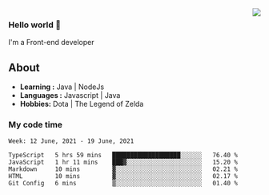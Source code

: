 <img align='right' src="https://github-readme-stats.vercel.app/api?username=jumodada&show_icons=true&theme=vue">

### Hello world 👋

I'm a Front-end developer 
    
## About
-  **Learning :** Java | NodeJs
-  **Languages :** Javascript | Java
-  **Hobbies:** Dota | The Legend of Zelda

### My code time

<!--START_SECTION:waka-->
```text
Week: 12 June, 2021 - 19 June, 2021

TypeScript   5 hrs 59 mins   ███████████████████░░░░░░   76.40 % 
JavaScript   1 hr 11 mins    ███▓░░░░░░░░░░░░░░░░░░░░░   15.20 % 
Markdown     10 mins         ▓░░░░░░░░░░░░░░░░░░░░░░░░   02.21 % 
HTML         10 mins         ▓░░░░░░░░░░░░░░░░░░░░░░░░   02.17 % 
Git Config   6 mins          ▒░░░░░░░░░░░░░░░░░░░░░░░░   01.40 % 
```
<!--END_SECTION:waka-->

